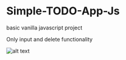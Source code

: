 # Simple-TODO-App-Js

basic vanilla javascript project

Only input and delete functionality


![alt text](https://gph.is/g/ZddP9P2)
